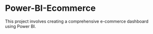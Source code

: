 # Power-BI-Ecommerce
This project involves creating a comprehensive e-commerce dashboard using Power BI.
